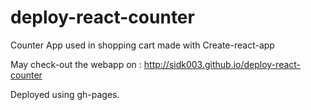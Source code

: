# deploy-react-counter
Counter App used in shopping cart made with Create-react-app

May check-out the webapp on : http://sidk003.github.io/deploy-react-counter

Deployed using gh-pages.
